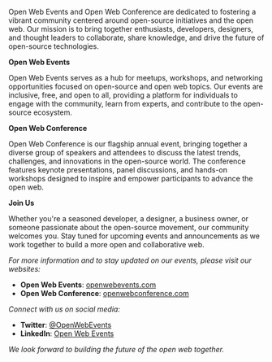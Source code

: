 Open Web Events and Open Web Conference are dedicated to fostering a vibrant community centered around open-source initiatives and the open web. Our mission is to bring together enthusiasts, developers, designers, and thought leaders to collaborate, share knowledge, and drive the future of open-source technologies.

**Open Web Events**

Open Web Events serves as a hub for meetups, workshops, and networking opportunities focused on open-source and open web topics. Our events are inclusive, free, and open to all, providing a platform for individuals to engage with the community, learn from experts, and contribute to the open-source ecosystem.

**Open Web Conference**

Open Web Conference is our flagship annual event, bringing together a diverse group of speakers and attendees to discuss the latest trends, challenges, and innovations in the open-source world. The conference features keynote presentations, panel discussions, and hands-on workshops designed to inspire and empower participants to advance the open web.

**Join Us**

Whether you're a seasoned developer, a designer, a business owner, or someone passionate about the open-source movement, our community welcomes you. Stay tuned for upcoming events and announcements as we work together to build a more open and collaborative web.

_For more information and to stay updated on our events, please visit our websites:_

- **Open Web Events**: [openwebevents.com](https://www.openwebevents.com)
- **Open Web Conference**: [openwebconference.com](https://openwebconference.com)

_Connect with us on social media:_

- **Twitter**: [@OpenWebEvents](https://twitter.com/OpenWebEvents)
- **LinkedIn**: [Open Web Events](https://www.linkedin.com/company/openwebevents)

_We look forward to building the future of the open web together._

